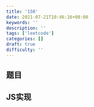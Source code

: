 ```yaml
---
title: '150'
date: 2021-07-21T10:46:16+08:00
keywords: ''
description: ''
tags: ['leetcode']
categories: []
draft: true
difficulty: ''
---
```


## 题目


## JS实现

```javascript

```
